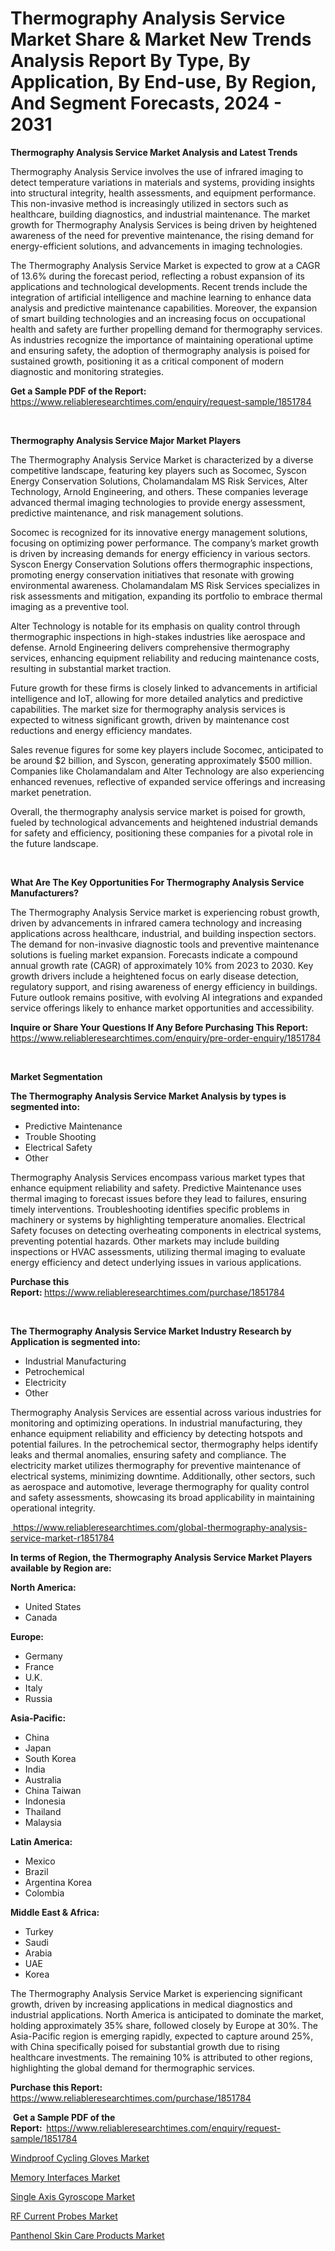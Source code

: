 <p><h1>Thermography Analysis Service Market Share & Market New Trends Analysis Report By Type, By Application, By End-use, By Region, And Segment Forecasts, 2024 - 2031</h1></p><p><strong>Thermography Analysis Service Market Analysis and Latest Trends</strong></p>
<p><p>Thermography Analysis Service involves the use of infrared imaging to detect temperature variations in materials and systems, providing insights into structural integrity, health assessments, and equipment performance. This non-invasive method is increasingly utilized in sectors such as healthcare, building diagnostics, and industrial maintenance. The market growth for Thermography Analysis Services is being driven by heightened awareness of the need for preventive maintenance, the rising demand for energy-efficient solutions, and advancements in imaging technologies.</p><p>The Thermography Analysis Service Market is expected to grow at a CAGR of 13.6% during the forecast period, reflecting a robust expansion of its applications and technological developments. Recent trends include the integration of artificial intelligence and machine learning to enhance data analysis and predictive maintenance capabilities. Moreover, the expansion of smart building technologies and an increasing focus on occupational health and safety are further propelling demand for thermography services. As industries recognize the importance of maintaining operational uptime and ensuring safety, the adoption of thermography analysis is poised for sustained growth, positioning it as a critical component of modern diagnostic and monitoring strategies.</p></p>
<p><strong>Get a Sample PDF of the Report:&nbsp;</strong> <a href="https://www.reliableresearchtimes.com/enquiry/request-sample/1851784?utm_campaign=1565&utm_medium=2&utm_source=Github&utm_content=ia&utm_term=18102024&utm_id=thermography-analysis-service">https://www.reliableresearchtimes.com/enquiry/request-sample/1851784</a></p>
<p>&nbsp;</p>
<p><strong>Thermography Analysis Service Major Market Players</strong></p>
<p><p>The Thermography Analysis Service Market is characterized by a diverse competitive landscape, featuring key players such as Socomec, Syscon Energy Conservation Solutions, Cholamandalam MS Risk Services, Alter Technology, Arnold Engineering, and others. These companies leverage advanced thermal imaging technologies to provide energy assessment, predictive maintenance, and risk management solutions.</p><p>Socomec is recognized for its innovative energy management solutions, focusing on optimizing power performance. The company’s market growth is driven by increasing demands for energy efficiency in various sectors. Syscon Energy Conservation Solutions offers thermographic inspections, promoting energy conservation initiatives that resonate with growing environmental awareness. Cholamandalam MS Risk Services specializes in risk assessments and mitigation, expanding its portfolio to embrace thermal imaging as a preventive tool.</p><p>Alter Technology is notable for its emphasis on quality control through thermographic inspections in high-stakes industries like aerospace and defense. Arnold Engineering delivers comprehensive thermography services, enhancing equipment reliability and reducing maintenance costs, resulting in substantial market traction.</p><p>Future growth for these firms is closely linked to advancements in artificial intelligence and IoT, allowing for more detailed analytics and predictive capabilities. The market size for thermography analysis services is expected to witness significant growth, driven by maintenance cost reductions and energy efficiency mandates.</p><p>Sales revenue figures for some key players include Socomec, anticipated to be around $2 billion, and Syscon, generating approximately $500 million. Companies like Cholamandalam and Alter Technology are also experiencing enhanced revenues, reflective of expanded service offerings and increasing market penetration.</p><p>Overall, the thermography analysis service market is poised for growth, fueled by technological advancements and heightened industrial demands for safety and efficiency, positioning these companies for a pivotal role in the future landscape.</p></p>
<p>&nbsp;</p>
<p><strong>What Are The Key Opportunities For Thermography Analysis Service Manufacturers?</strong></p>
<p><p>The Thermography Analysis Service market is experiencing robust growth, driven by advancements in infrared camera technology and increasing applications across healthcare, industrial, and building inspection sectors. The demand for non-invasive diagnostic tools and preventive maintenance solutions is fueling market expansion. Forecasts indicate a compound annual growth rate (CAGR) of approximately 10% from 2023 to 2030. Key growth drivers include a heightened focus on early disease detection, regulatory support, and rising awareness of energy efficiency in buildings. Future outlook remains positive, with evolving AI integrations and expanded service offerings likely to enhance market opportunities and accessibility.</p></p>
<p><strong>Inquire or Share Your Questions If Any Before Purchasing This Report:</strong> <a href="https://www.reliableresearchtimes.com/enquiry/pre-order-enquiry/1851784?utm_campaign=1565&utm_medium=2&utm_source=Github&utm_content=ia&utm_term=18102024&utm_id=thermography-analysis-service">https://www.reliableresearchtimes.com/enquiry/pre-order-enquiry/1851784</a></p>
<p>&nbsp;</p>
<p><strong>Market Segmentation</strong></p>
<p><strong>The Thermography Analysis Service Market Analysis by types is segmented into:</strong></p>
<p><ul><li>Predictive Maintenance</li><li>Trouble Shooting</li><li>Electrical Safety</li><li>Other</li></ul></p>
<p><p>Thermography Analysis Services encompass various market types that enhance equipment reliability and safety. Predictive Maintenance uses thermal imaging to forecast issues before they lead to failures, ensuring timely interventions. Troubleshooting identifies specific problems in machinery or systems by highlighting temperature anomalies. Electrical Safety focuses on detecting overheating components in electrical systems, preventing potential hazards. Other markets may include building inspections or HVAC assessments, utilizing thermal imaging to evaluate energy efficiency and detect underlying issues in various applications.</p></p>
<p><strong>Purchase this Report:&nbsp;</strong><a href="https://www.reliableresearchtimes.com/purchase/1851784?utm_campaign=1565&utm_medium=2&utm_source=Github&utm_content=ia&utm_term=18102024&utm_id=thermography-analysis-service">https://www.reliableresearchtimes.com/purchase/1851784</a></p>
<p>&nbsp;</p>
<p><strong>The Thermography Analysis Service Market Industry Research by Application is segmented into:</strong></p>
<p><ul><li>Industrial Manufacturing</li><li>Petrochemical</li><li>Electricity</li><li>Other</li></ul></p>
<p><p>Thermography Analysis Services are essential across various industries for monitoring and optimizing operations. In industrial manufacturing, they enhance equipment reliability and efficiency by detecting hotspots and potential failures. In the petrochemical sector, thermography helps identify leaks and thermal anomalies, ensuring safety and compliance. The electricity market utilizes thermography for preventive maintenance of electrical systems, minimizing downtime. Additionally, other sectors, such as aerospace and automotive, leverage thermography for quality control and safety assessments, showcasing its broad applicability in maintaining operational integrity.</p></p>
<p><a href="https://www.reliableresearchtimes.com/global-thermography-analysis-service-market-r1851784?utm_campaign=1565&utm_medium=2&utm_source=Github&utm_content=ia&utm_term=18102024&utm_id=thermography-analysis-service">&nbsp;https://www.reliableresearchtimes.com/global-thermography-analysis-service-market-r1851784</a></p>
<p><strong>In terms of Region, the Thermography Analysis Service Market Players available by Region are:</strong></p>
<p>
    <p> <strong> North America: </strong>
        <ul>
            <li>United States</li>
            <li>Canada</li>
        </ul>
        </p> 
    <p> <strong> Europe: </strong>
        <ul>
            <li>Germany</li>
            <li>France</li>
            <li>U.K.</li>
            <li>Italy</li>
            <li>Russia</li>
        </ul>
        </p> 
    <p> <strong> Asia-Pacific: </strong>
        <ul>
            <li>China</li>
            <li>Japan</li>
            <li>South Korea</li>
            <li>India</li>
            <li>Australia</li>
            <li>China Taiwan</li>
            <li>Indonesia</li>
            <li>Thailand</li>
            <li>Malaysia</li>
        </ul>
        </p> 
    <p> <strong> Latin America: </strong>
        <ul>
            <li>Mexico</li>
            <li>Brazil</li>
            <li>Argentina Korea</li>
            <li>Colombia</li>
        </ul>
        </p> 
    <p> <strong> Middle East & Africa: </strong>
        <ul>
            <li>Turkey</li>
            <li>Saudi</li>
            <li>Arabia</li>
            <li>UAE</li>
            <li>Korea</li>
        </ul>
    </p>
    </p>
<p><p>The Thermography Analysis Service Market is experiencing significant growth, driven by increasing applications in medical diagnostics and industrial applications. North America is anticipated to dominate the market, holding approximately 35% share, followed closely by Europe at 30%. The Asia-Pacific region is emerging rapidly, expected to capture around 25%, with China specifically poised for substantial growth due to rising healthcare investments. The remaining 10% is attributed to other regions, highlighting the global demand for thermographic services.</p></p>
<p><strong>Purchase this Report: </strong><a href="https://www.reliableresearchtimes.com/purchase/1851784?utm_campaign=1565&utm_medium=2&utm_source=Github&utm_content=ia&utm_term=18102024&utm_id=thermography-analysis-service">https://www.reliableresearchtimes.com/purchase/1851784</a></p>
<p>&nbsp;<strong>Get a Sample PDF of the Report:&nbsp;&nbsp;</strong><a href="https://www.reliableresearchtimes.com/enquiry/request-sample/1851784?utm_campaign=1565&utm_medium=2&utm_source=Github&utm_content=ia&utm_term=18102024&utm_id=thermography-analysis-service">https://www.reliableresearchtimes.com/enquiry/request-sample/1851784</a></p>
<p><strong></strong></p>
<p><p><a href="https://www.linkedin.com/pulse/investing-windproof-cycling-gloves-market-trends-leading-qrqke?utm_campaign=1565&utm_medium=2&utm_source=Github&utm_content=ia&utm_term=18102024&utm_id=thermography-analysis-service">Windproof Cycling Gloves Market</a></p><p><a href="https://www.linkedin.com/pulse/charting-future-comprehensive-analysis-global-memory-interfaces-mle0c?utm_campaign=1565&utm_medium=2&utm_source=Github&utm_content=ia&utm_term=18102024&utm_id=thermography-analysis-service">Memory Interfaces Market</a></p><p><a href="https://www.linkedin.com/pulse/single-axis-gyroscope-market-overview-forecast-2024--zhdyc?utm_campaign=1565&utm_medium=2&utm_source=Github&utm_content=ia&utm_term=18102024&utm_id=thermography-analysis-service">Single Axis Gyroscope Market</a></p><p><a href="https://www.linkedin.com/pulse/rf-current-probes-market-consolidation-impact-structure-2024-2031-d2t4c?utm_campaign=1565&utm_medium=2&utm_source=Github&utm_content=ia&utm_term=18102024&utm_id=thermography-analysis-service">RF Current Probes Market</a></p><p><a href="https://www.linkedin.com/pulse/panthenol-skin-care-products-market-industry-trends-forecast-msoge?utm_campaign=1565&utm_medium=2&utm_source=Github&utm_content=ia&utm_term=18102024&utm_id=thermography-analysis-service">Panthenol Skin Care Products Market</a></p></p>
